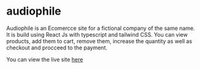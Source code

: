 # audiophile
Audiophile is an Ecomercce site for a fictional company of the same name.
It is build using React Js with typescript and tailwind CSS.
You can view products, add them to cart, remove them, increase the
quantity as well as checkout and procceed to the payment.

You can view the live site [here](https://audphil.vercel.app)
